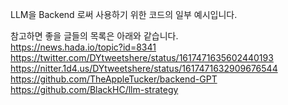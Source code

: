 LLM을 Backend 로써 사용하기 위한 코드의 일부 예시입니다.

참고하면 좋을 글들의 목록은 아래와 같습니다.  
https://news.hada.io/topic?id=8341  
https://twitter.com/DYtweetshere/status/1617471635602440193  
https://nitter.1d4.us/DYtweetshere/status/1617471632909676544  
https://github.com/TheAppleTucker/backend-GPT  
https://github.com/BlackHC/llm-strategy  
